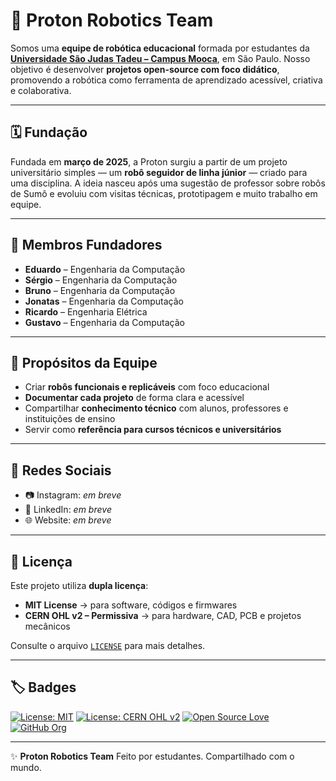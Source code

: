 # 🤖 Proton Robotics Team

Somos uma **equipe de robótica educacional** formada por estudantes da **[Universidade São Judas Tadeu – Campus Mooca](https://www.usjt.br)**, em São Paulo.
Nosso objetivo é desenvolver **projetos open-source com foco didático**, promovendo a robótica como ferramenta de aprendizado acessível, criativa e colaborativa.

---

## 🗓️ Fundação

Fundada em **março de 2025**, a Proton surgiu a partir de um projeto universitário simples — um **robô seguidor de linha júnior** — criado para uma disciplina.
A ideia nasceu após uma sugestão de professor sobre robôs de Sumô e evoluiu com visitas técnicas, prototipagem e muito trabalho em equipe.

---

## 👥 Membros Fundadores

- **Eduardo** – Engenharia da Computação
- **Sérgio** – Engenharia da Computação
- **Bruno** – Engenharia da Computação
- **Jonatas** – Engenharia da Computação
- **Ricardo** – Engenharia Elétrica
- **Gustavo** – Engenharia da Computação

---

## 🎯 Propósitos da Equipe

- Criar **robôs funcionais e replicáveis** com foco educacional
- **Documentar cada projeto** de forma clara e acessível
- Compartilhar **conhecimento técnico** com alunos, professores e instituições de ensino
- Servir como **referência para cursos técnicos e universitários**

---

## 📸 Redes Sociais

- 📷 Instagram: *em breve*
- 💼 LinkedIn: *em breve*
- 🌐 Website: *em breve*

---

## 📜 Licença

Este projeto utiliza **dupla licença**:

- **MIT License** → para software, códigos e firmwares
- **CERN OHL v2 – Permissiva** → para hardware, CAD, PCB e projetos mecânicos

Consulte o arquivo [`LICENSE`](./LICENSE) para mais detalhes.

---

## 🏷️ Badges

[![License: MIT](https://img.shields.io/badge/License-MIT-yellow.svg)](./LICENSE)
[![License: CERN OHL v2](https://img.shields.io/badge/License-CERN--OHL--v2-blue.svg)](https://ohwr.org/project/cernohl/wikis/Documents/CERN-OHL-version-2)
[![Open Source Love](https://badges.frapsoft.com/os/v1/open-source.svg?v=103)](https://opensource.org/)
[![GitHub Org](https://img.shields.io/badge/GitHub-Proton--Robotics--Team-black?logo=github)](https://github.com/Proton-Robotic-Team)

---

✨ **Proton Robotics Team**
Feito por estudantes. Compartilhado com o mundo.
